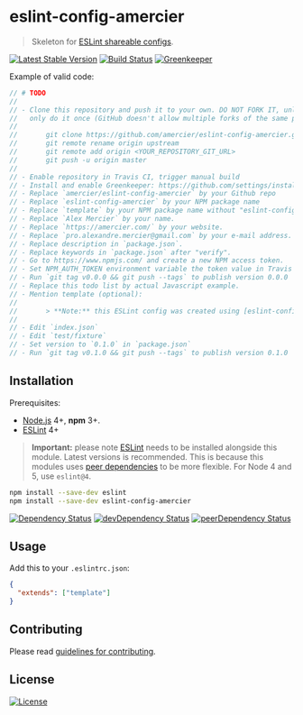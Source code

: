 # eslint-config-amercier

> Skeleton for [ESLint shareable configs].

[![Latest Stable Version](https://img.shields.io/npm/v/eslint-config-amercier.svg)](https://www.npmjs.com/package/eslint-config-amercier)
[![Build Status](https://img.shields.io/travis/amercier/eslint-config-amercier/master.svg)](https://travis-ci.org/amercier/eslint-config-amercier)
[![Greenkeeper](https://badges.greenkeeper.io/amercier/eslint-config-amercier.svg)](https://github.com/amercier/eslint-config-amercier/issues?q=label%3Agreenkeeper)

Example of valid code:

```js
// # TODO
//
// - Clone this repository and push it to your own. DO NOT FORK IT, unless you are certain you will
//   only do it once (GitHub doesn't allow multiple forks of the same project on the same account).
//
//       git clone https://github.com/amercier/eslint-config-amercier.git <YOUR_REPOSITORY_NAME>
//       git remote rename origin upstream
//       git remote add origin <YOUR_REPOSITORY_GIT_URL>
//       git push -u origin master
//
// - Enable repository in Travis CI, trigger manual build
// - Install and enable Greenkeeper: https://github.com/settings/installations/51959
// - Replace `amercier/eslint-config-amercier` by your Github repo
// - Replace `eslint-config-amercier` by your NPM package name
// - Replace `template` by your NPM package name without "eslint-config-"
// - Replace `Alex Mercier` by your name.
// - Replace `https://amercier.com/` by your website.
// - Replace `pro.alexandre.mercier@gmail.com` by your e-mail address.
// - Replace description in `package.json`.
// - Replace keywords in `package.json` after "verify".
// - Go to https://www.npmjs.com/ and create a new NPM access token.
// - Set NPM_AUTH_TOKEN environment variable the token value in Travis CI project settings.
// - Run `git tag v0.0.0 && git push --tags` to publish version 0.0.0
// - Replace this todo list by actual Javascript example.
// - Mention template (optional):
//
//       > **Note:** this ESLint config was created using [eslint-config-amercier](https://github.com/amercier/eslint-config-amercier).
//
// - Edit `index.json`
// - Edit `test/fixture`
// - Set version to `0.1.0` in `package.json`
// - Run `git tag v0.1.0 && git push --tags` to publish version 0.1.0
```

## Installation

Prerequisites:

- [Node.js] 4+, **npm** 3+.
- [ESLint] 4+

> **Important:** please note [ESLint] needs to be installed alongside this module. Latest versions
> is recommended. This is because this modules uses [peer dependencies] to be more flexible. For
> Node 4 and 5, use `eslint@4`.

```sh
npm install --save-dev eslint
npm install --save-dev eslint-config-amercier
```

[![Dependency Status](https://img.shields.io/david/amercier/eslint-config-amercier.svg)](https://david-dm.org/amercier/eslint-config-amercier)
[![devDependency Status](https://img.shields.io/david/dev/amercier/eslint-config-amercier.svg)](https://david-dm.org/amercier/eslint-config-amercier#info=devDependencies)
[![peerDependency Status](https://img.shields.io/david/peer/amercier/eslint-config-amercier.svg)](https://david-dm.org/amercier/eslint-config-amercier#info=devDependencies)

## Usage

Add this to your `.eslintrc.json`:

```json
{
  "extends": ["template"]
}
```

## Contributing

Please read [guidelines for contributing].

## License

[![License](https://img.shields.io/npm/l/eslint-config-amercier.svg)][license]

[eslint shareable configs]: https://eslint.org/docs/developer-guide/shareable-configs
[node.js]: https://nodejs.org/
[eslint]: https://eslint.org/
[peer dependencies]: https://nodejs.org/en/blog/npm/peer-dependencies/
[guidelines for contributing]: CONTRIBUTING.md
[license]: LICENSE.md
